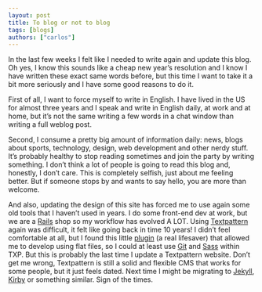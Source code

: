 ```yaml
---
layout: post
title: To blog or not to blog
tags: [blogs]
authors: ["carlos"]
---
```


<p>In the last few weeks I felt like I needed to write again and update this blog. Oh yes, I know this sounds like a cheap new year’s resolution and I know I have written these exact same words before, but this time I want to take it a bit more seriously and I have some good reasons to do it.</p>
<!--more-->
<p>First of all, I want to force myself to write in English. I have lived in the US for almost three years and I speak and write in English daily, at work and at home, but it’s not the same writing a few words in a chat window than writing a full weblog post.</p>
<p>Second, I consume a pretty big amount of information daily: news, blogs about sports, technology, design, web development and other nerdy stuff. It’s probably healthy to stop reading sometimes and join the party by writing something. I don’t think a lot of people is going to read this blog and, honestly, I don’t care. This is completely selfish, just about me feeling better. But if someone stops by and wants to say hello, you are more than welcome.</p>
<p>And also, updating the design of this site has forced me to use again some old tools that I haven’t used in years. I do some front-end dev at work, but we are a <a href="http://rubyonrails.org/">Rails</a> shop so my workflow has evolved A <span class="caps">LOT</span>. Using <a href="http://textpattern.com/">Textpattern</a> again was difficult, it felt like going back in time 10 years! I didn’t feel comfortable at all, but I found this little <a href="https://github.com/whaleen/txp.foundation/blob/master/textpattern/plugins/cnk_versioning.txt">plugin</a> (a real lifesaver) that allowed me to develop using flat files, so I could at least use <a href="http://git-scm.com/">Git</a> and <a href="http://sass-lang.com/">Sass</a> within <span class="caps">TXP</span>. But this is probably the last time I update a Textpattern website. Don’t get me wrong, Textpattern is still a solid and flexible <span class="caps">CMS</span> that works for some people, but it just feels dated. Next time I might be migrating to <a href="http://jekyllrb.com/">Jekyll</a>, <a href="http://getkirby.com/">Kirby</a> or something similar. Sign of the times.</p>